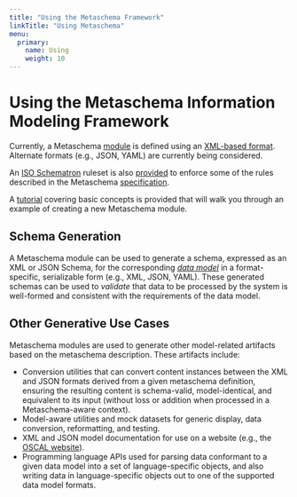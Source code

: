 ```yaml
---
title: "Using the Metaschema Framework"
linkTitle: "Using Metaschema"
menu:
  primary:
    name: Using
    weight: 10
---
```


# Using the Metaschema Information Modeling Framework

Currently, a Metaschema [module](/specification/glossary/#metaschema-module) is defined using an [XML-based format](https://github.com/usnistgov/metaschema/blob/develop/schema/xml/metaschema.xsd). Alternate formats (e.g., JSON, YAML) are currently being considered.

An [ISO Schematron](https://schematron.com/) ruleset is also [provided](https://github.com/usnistgov/metaschema/blob/master/toolchains/xslt-M4/validate/metaschema-composition-check.sch) to enforce some of the rules described in the Metaschema [specification](/specification/).

A [tutorial](/tutorials/1-getting-started/) covering basic concepts is provided that will walk you through an example of creating a new Metaschema module.

## Schema Generation

A Metaschema module can be used to generate a schema, expressed as an XML or JSON Schema, for the corresponding [*data model*](/specification/glossary/#data-model) in a format-specific, serializable form (e.g., XML, JSON, YAML). These generated schemas can be used to *validate* that data to be processed by the system is well-formed and consistent with the requirements of the data model.

## Other Generative Use Cases

Metaschema modules are used to generate other model-related artifacts based on the metaschema description. These artifacts include:

- Conversion utilities that can convert content instances between the XML and JSON formats derived from a given metaschema definition, ensuring the resulting content is schema-valid, model-identical, and equivalent to its input (without loss or addition when processed in a Metaschema-aware context).
- Model-aware utilities and mock datasets for generic display, data conversion, reformatting, and testing.
- XML and JSON model documentation for use on a website (e.g., the [OSCAL website](https://pages.nist.gov/OSCAL/documentation/schema/)).
- Programming language APIs used for parsing data conformant to a given data model into a set of language-specific objects, and also writing data in language-specific objects out to one of the supported data model formats.
